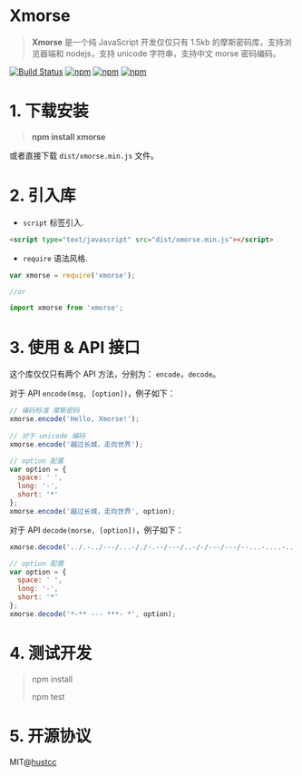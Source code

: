 # Xmorse

> **Xmorse** 是一个纯 JavaScript 开发仅仅只有 1.5kb 的摩斯密码库，支持浏览器端和 nodejs，支持 unicode 字符串，支持中文 morse 密码编码。

[![Build Status](https://travis-ci.org/hustcc/xmorse.svg?branch=master)](https://travis-ci.org/hustcc/xmorse) [![npm](https://img.shields.io/npm/v/xmorse.svg?style=flat-square)](https://www.npmjs.com/package/xmorse) [![npm](https://img.shields.io/npm/dt/xmorse.svg?style=flat-square)](https://www.npmjs.com/package/xmorse) [![npm](https://img.shields.io/npm/l/xmorse.svg?style=flat-square)](https://www.npmjs.com/package/xmorse)


# 1. 下载安装

> **npm install xmorse**

或者直接下载 `dist/xmorse.min.js` 文件。


# 2. 引入库

- `script` 标签引入.

```html
<script type="text/javascript" src="dist/xmorse.min.js"></script>
```

- `require` 语法风格.

```js
var xmorse = require('xmorse');

//or

import xmorse from 'xmorse';
```


# 3. 使用 & API 接口

这个库仅仅只有两个 API 方法，分别为： `encode`，`decode`。

对于 API `encode(msg, [option])`，例子如下：

```js
// 编码标准 摩斯密码
xmorse.encode('Hello, Xmorse!');
  
// 对于 unicode 编码
xmorse.encode('越过长城，走向世界');

// option 配置
var option = {
  space: ' ',
  long: '-',
  short: '*'
};
xmorse.encode('越过长城，走向世界', option);
```

对于 API `decode(morse, [option])`，例子如下：

```js
xmorse.decode('../.-../---/...-/./-.--/---/..-/-/---/---/--...-....-...-/-..---..-.-----/---..-...--...-/-..----.--.....');

// option 配置
var option = {
  space: ' ',
  long: '-',
  short: '*'
};
xmorse.decode('*-** --- ***- *', option);
```


# 4. 测试开发

> npm install
>
> npm test


# 5. 开源协议

MIT@[hustcc](https://github.com/hustcc)